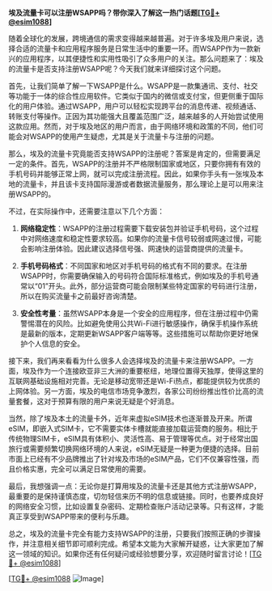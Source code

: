 **埃及流量卡可以注册WSAPP吗？带你深入了解这一热门话题[[TG💪+ @esim1088](https://t.me/s/esim1088)]**

随着全球化的发展，跨境通信的需求变得越来越普遍。对于许多埃及用户来说，选择合适的流量卡和应用程序服务是日常生活中的重要一环。而WSAPP作为一款新兴的应用程序，以其便捷性和实用性吸引了众多用户的关注。那么问题来了：埃及的流量卡是否支持注册WSAPP呢？今天我们就来详细探讨这个问题。

首先，让我们简单了解一下WSAPP是什么。WSAPP是一款集通讯、支付、社交等功能于一体的综合性应用软件。它类似于国内的微信或支付宝，但更侧重于国际化的用户体验。通过WSAPP，用户可以轻松实现跨平台的消息传递、视频通话、转账支付等操作。正因为其功能强大且覆盖范围广泛，越来越多的人开始尝试使用这款应用。然而，对于埃及地区的用户而言，由于网络环境和政策的不同，他们可能会对WSAPP的使用产生疑虑，尤其是关于流量卡与注册的问题。

那么，埃及的流量卡究竟能否支持WSAPP的注册呢？答案是肯定的，但需要满足一定的条件。首先，WSAPP的注册并不严格限制国家或地区，只要你拥有有效的手机号码并能够正常上网，就可以完成注册流程。因此，如果你手头有一张埃及本地的流量卡，并且该卡支持国际漫游或者数据流量服务，那么理论上是可以用来注册WSAPP的。

不过，在实际操作中，还需要注意以下几个方面：

1. **网络稳定性**：WSAPP的注册过程需要下载安装包并验证手机号码，这个过程中对网络速度和稳定性要求较高。如果你的流量卡信号较弱或网速过慢，可能会影响注册体验。因此建议选择信号强、网速快的运营商提供的流量卡。

2. **手机号码格式**：不同国家和地区对手机号码的格式有不同的要求。在注册WSAPP时，你需要确保输入的号码符合国际标准格式，例如埃及的手机号通常以“01”开头。此外，部分运营商可能会限制某些特定国家的号码进行注册，所以在购买流量卡之前最好咨询清楚。

3. **安全性考量**：虽然WSAPP本身是一个安全的应用程序，但在注册过程中仍需警惕潜在的风险。比如避免使用公共Wi-Fi进行敏感操作，确保手机操作系统是最新的版本，定期更新WSAPP客户端等等。这些措施可以帮助你更好地保护个人信息的安全。

接下来，我们再来看看为什么很多人会选择埃及的流量卡来注册WSAPP。一方面，埃及作为一个连接欧亚非三大洲的重要枢纽，地理位置得天独厚，使得这里的互联网基础设施相对完善。无论是移动宽带还是Wi-Fi热点，都能提供较为优质的上网体验。另一方面，埃及的电信市场竞争激烈，各家公司纷纷推出性价比高的流量套餐，这对于预算有限的用户来说无疑是个好消息。

当然，除了埃及本土的流量卡外，近年来虚拟eSIM技术也逐渐普及开来。所谓eSIM，即嵌入式SIM卡，它不需要实体卡槽就能直接加载运营商的服务。相比于传统物理SIM卡，eSIM具有体积小、灵活性高、易于管理等优点。对于经常出国旅行或需要频繁切换网络环境的人来说，eSIM无疑是一种更为便捷的选择。目前市面上已经有不少品牌推出了针对埃及市场的eSIM产品，它们不仅兼容性强，而且价格实惠，完全可以满足日常使用的需要。

最后，我想强调一点：无论你是打算用埃及的流量卡还是其他方式注册WSAPP，最重要的是保持谨慎态度，切勿轻信来历不明的信息或链接。同时，也要养成良好的网络安全习惯，比如设置复杂密码、定期检查账户活动记录等。只有这样，才能真正享受到WSAPP带来的便利与乐趣。

总之，埃及的流量卡完全有能力支持WSAPP的注册，只要我们按照正确的步骤操作，并注意相关细节即可顺利完成。希望本文能为大家解开疑惑，让大家更加了解这一领域的知识。如果你还有任何疑问或经验想要分享，欢迎随时留言讨论！[[TG💪+ @esim1088](https://t.me/s/esim1088)]

[[TG💪+ @esim1088](https://t.me/s/esim1088) ![Image](https://i.postimg.cc/4NQfJmqS/Snipaste-2025-05-13-00-14-12.png)]